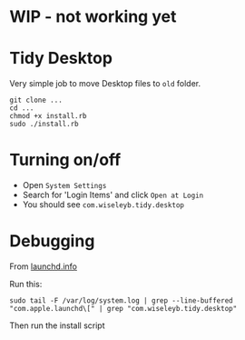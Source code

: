 # WIP - not working yet

# Tidy Desktop

Very simple job to move Desktop files to `old` folder. 

```
git clone ...
cd ...
chmod +x install.rb
sudo ./install.rb
```

# Turning on/off

* Open `System Settings`
* Search for 'Login Items' and click `Open at Login` 
* You should see `com.wiseleyb.tidy.desktop`

# Debugging

From [launchd.info](https://www.launchd.info/)

Run this:

```
sudo tail -F /var/log/system.log | grep --line-buffered "com.apple.launchd\[" | grep "com.wiseleyb.tidy.desktop"
```

Then run the install script
